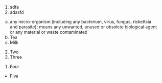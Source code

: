 1. sdfa
1. adasfd

<ol type="a">
  <li>any micro-organism (including any bacterium, virus, fungus, rickettsia and parasite); means any unwanted, unused or obsolete biological agent or any material or waste contaminated</li>
  <li>Tea</li>
  <li>Milk</li>
</ol>

2)  Two
3)  Three

<!-- end list -->

1.  Four

<!-- end list -->

  - Five
